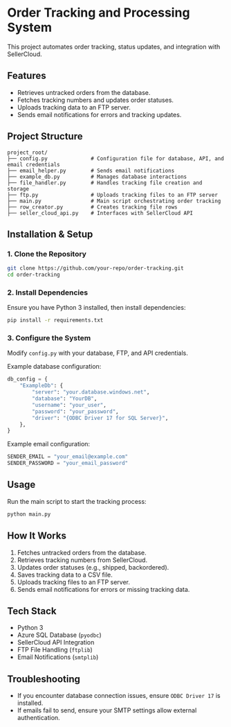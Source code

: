 # Order Tracking and Processing System

This project automates order tracking, status updates, and integration with SellerCloud.

## Features
- Retrieves untracked orders from the database.
- Fetches tracking numbers and updates order statuses.
- Uploads tracking data to an FTP server.
- Sends email notifications for errors and tracking updates.

## Project Structure
```
project_root/
├── config.py              # Configuration file for database, API, and email credentials
├── email_helper.py        # Sends email notifications
├── example_db.py          # Manages database interactions
├── file_handler.py        # Handles tracking file creation and storage
├── ftp.py                 # Uploads tracking files to an FTP server
├── main.py                # Main script orchestrating order tracking
├── row_creator.py         # Creates tracking file rows
├── seller_cloud_api.py    # Interfaces with SellerCloud API
```

## Installation & Setup

### 1. Clone the Repository
```bash
git clone https://github.com/your-repo/order-tracking.git
cd order-tracking
```

### 2. Install Dependencies
Ensure you have Python 3 installed, then install dependencies:
```bash
pip install -r requirements.txt
```

### 3. Configure the System
Modify `config.py` with your database, FTP, and API credentials.

Example database configuration:
```python
db_config = {
    "ExampleDb": {
        "server": "your.database.windows.net",
        "database": "YourDB",
        "username": "your_user",
        "password": "your_password",
        "driver": "{ODBC Driver 17 for SQL Server}",
    },
}
```
Example email configuration:
```python
SENDER_EMAIL = "your_email@example.com"
SENDER_PASSWORD = "your_email_password"
```

## Usage
Run the main script to start the tracking process:
```bash
python main.py
```

## How It Works
1. Fetches untracked orders from the database.
2. Retrieves tracking numbers from SellerCloud.
3. Updates order statuses (e.g., shipped, backordered).
4. Saves tracking data to a CSV file.
5. Uploads tracking files to an FTP server.
6. Sends email notifications for errors or missing tracking data.

## Tech Stack
- Python 3
- Azure SQL Database (`pyodbc`)
- SellerCloud API Integration
- FTP File Handling (`ftplib`)
- Email Notifications (`smtplib`)

## Troubleshooting
- If you encounter database connection issues, ensure `ODBC Driver 17` is installed.
- If emails fail to send, ensure your SMTP settings allow external authentication.
